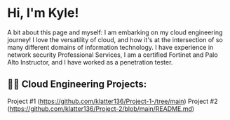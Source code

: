 <h1>Hi, I'm Kyle! </h1>

A bit about this page and myself: I am embarking on my cloud engineering journey! I love the versatility of cloud, and how it's at the intersection of so many different domains of information technology. I have experience in network security Professional Services, I am a certified Fortinet and Palo Alto Instructor, and I have worked as a penetration tester.

<h2>👨‍💻 Cloud Engineering Projects:</h2>

Project #1 (https://github.com/klatter136/Project-1-/tree/main)
Project #2 (https://github.com/klatter136/Project-2/blob/main/README.md)









